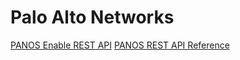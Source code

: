 # Palo Alto Networks

[PANOS Enable REST API](https://docs.paloaltonetworks.com/pan-os/9-0/pan-os-panorama-api/get-started-with-the-pan-os-xml-api/enable-api-access.html)
[PANOS REST API Reference](https://docs.paloaltonetworks.com/pan-os/9-0/pan-os-panorama-api.html)